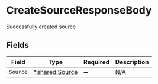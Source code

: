 # CreateSourceResponseBody

Successfully created source


## Fields

| Field                                                  | Type                                                   | Required                                               | Description                                            |
| ------------------------------------------------------ | ------------------------------------------------------ | ------------------------------------------------------ | ------------------------------------------------------ |
| `Source`                                               | [*shared.Source](../../../pkg/models/shared/source.md) | :heavy_minus_sign:                                     | N/A                                                    |